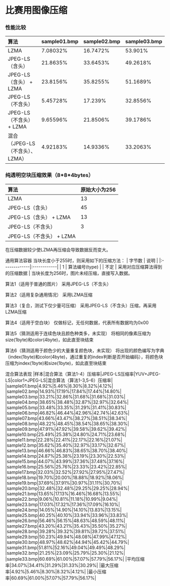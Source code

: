 # 比赛用图像压缩

### 性能比较



| 算法                  | sample01.bmp | sample02.bmp | sample03.bmp |
|:--------------------|:-------------|:-------------|:-------------|
| LZMA                | 7.08032%     | 16.7472%     | 53.901%      |
| JPEG-LS（含头）         | 21.8635%     | 33.6453%     | 49.2618%     |
| JPEG-LS（含头） + LZMA  | 23.8156%     | 35.8255%     | 51.1689%     |
| JPEG-LS（不含头）        | 5.45728%     | 17.239%      | 32.8556%     |
| JPEG-LS（不含头） + LZMA | 9.65596%     | 21.8506%      | 39.1786%     |
| 混合（JPEG-LS（不含头）、LZMA）   | 4.92183%     | 14.9336%      | 33.2063%     |

### 纯透明空块压缩效果（8\*8\*4bytes）

| 算法             | 原始大小为256 |
|:---------------|:---------|
| LZMA           | 13       |
| JPEG-LS（含头）    | 45       |
| JPEG-LS（含头） + LZMA | 13       |
| JPEG-LS（不含头）    | 3        |
| JPEG-LS（不含头） + LZMA |          |

在压缩数据较少使LZMA再压缩会导致数据反而变大。

通用算法容器
当块长度小于255时，则采用如下的压缩方法：
| 字节数          | 说明          |
|:-------------|:------------|
| 1            | 算法编号(type)        |
| 不定            | 采用对应压缩算法得到的压缩数据      |
当块长度为256时，图片未经压缩，直接写入数据。

算法1（适用于普通的图片）
采用JPEG-LS（不含头）

算法2（适用复杂通用情况）
采用LZMA压缩

算法3（复合，测试下仅少量可压缩）
采用JPEG-LS（不含头）压缩，再采用LZMA压缩

算法4（适用于空白块）
仅做标记，无任何数据，代表所有数据均为0x00

算法5（猜测适用于连续色块且颜色种类多，未实现）
将相同的像素压缩为size(1byte)和color(4byte)，如此直至块结束

算法6（猜测适用于颜色少的大量重复颜色块，未实现）
将出现的颜色编写为字典（index(1byte)和color(4byte)，通过重复的index判断是否开始编码），将颜色块压缩为index(1byte)和size(1byte)，如此直至块结束

混合算法表现
|样本|混合算法（算法1-4）压缩率|JPEG-LS压缩率|YUV+JPEG-LS|color1+JPEG-LS|混合算法（算法1-3,5-6）压缩率|
|sample01.bmp|4.92%|5.46%|8.30%|8.32%|4.12%|
|sample02.bmp|14.93%|17.19%|17.84%|17.44%|14.80%|
|sample03.bmp|33.21%|32.86%|31.68%|31.68%|31.03%|
|sample04.bmp|38.65%|38.48%|32.87%|32.97%|32.64%|
|sample05.bmp|33.48%|33.35%|31.29%|31.41%|30.83%|
|sample06.bmp|46.82%|46.44%|42.96%|42.74%|42.63%|
|sample07.bmp|43.66%|43.47%|38.27%|38.51%|38.34%|
|sample08.bmp|48.22%|48.45%|38.54%|38.65%|38.30%|
|sample09.bmp|47.91%|47.92%|39.58%|39.62%|39.42%|
|sample10.bmp|25.49%|25.38%|24.80%|24.71%|23.68%|
|sample11.bmp|22.28%|22.41%|22.17%|22.16%|21.07%|
|sample12.bmp|35.62%|35.40%|32.97%|33.17%|32.67%|
|sample13.bmp|46.66%|46.83%|38.65%|38.70%|38.40%|
|sample14.bmp|24.87%|25.38%|23.19%|23.30%|22.53%|
|sample15.bmp|44.07%|43.99%|37.36%|37.48%|37.16%|
|sample16.bmp|25.56%|25.76%|23.33%|23.42%|22.85%|
|sample17.bmp|32.03%|32.52%|27.92%|27.95%|27.47%|
|sample18.bmp|19.70%|20.00%|18.88%|18.92%|18.06%|
|sample19.bmp|37.69%|37.91%|30.97%|31.11%|30.70%|
|sample20.bmp|32.48%|32.48%|29.25%|29.25%|28.94%|
|sample21.bmp|13.65%|17.13%|16.46%|16.68%|13.55%|
|sample22.bmp|9.06%|10.81%|11.18%|10.99%|9.04%|
|sample23.bmp|17.03%|17.32%|17.36%|17.09%|16.10%|
|sample24.bmp|14.05%|14.90%|14.10%|13.83%|13.15%|
|sample25.bmp|40.25%|40.10%|33.94%|33.96%|33.83%|
|sample26.bmp|56.46%|56.15%|48.63%|48.59%|48.11%|
|sample27.bmp|43.20%|43.21%|35.43%|35.50%|35.27%|
|sample28.bmp|39.28%|39.32%|39.81%|39.72%|37.51%|
|sample29.bmp|50.23%|49.94%|48.08%|47.99%|47.12%|
|sample30.bmp|48.97%|48.62%|44.94%|45.42%|44.79%|
|sample31.bmp|51.81%|52.16%|49.04%|49.49%|48.29%|
|sample32.bmp|21.25%|23.09%|25.79%|25.30%|21.12%|
|sample33.bmp|60.69%|61.00%|57.07%|57.79%|56.17%|
|平均压缩率|34.07%|34.41%|31.29%|31.33%|30.29%|
|最大压缩率|4.92%|5.46%|8.30%|8.32%|4.12%|
|最小压缩率|60.69%|61.00%|57.07%|57.79%|56.17%|




